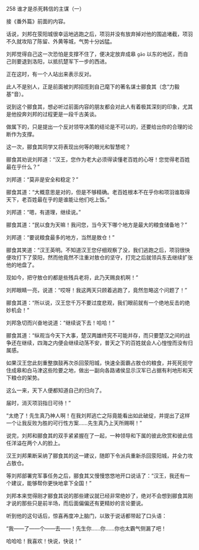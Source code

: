 258 谁才是杀死韩信的主谋（一） 



接《番外篇》前面的内容。

话说，刘邦在荥阳城很幸运地逃跑之后，项羽并没有放弃掉对他的围追堵截，项羽不久就攻陷了陈留、外黄等城，气势十分凶猛。

刘邦觉得自己这一次恐怕是支撑不住了，便决定放弃成皋 `gāo` 以东的地区，而自己则要退到洛阳，以抵抗楚军下一步的西进。

正在这时，有一个人站出来表示反对。

此人不是别人，正是前面被刘邦招揽到自己麾下的著名谋士郦食其（念“力毅基”音）。



说到这个郦食其，想必听过前面内容的朋友都会对此人有着极其深刻的印象，尤其是他投奔刘邦的过程更是一段千古美谈。

做属下的，只是提出一个反对领导决策的结论是不可以的，还要给出你的合理的论断作为支撑。

这一次，郦食其同学又将表现出何等的眼光和智慧呢？



郦食其劝说刘邦道：“汉王，您作为老大必须得读懂老百姓的心呀！您觉得老百姓最在乎什么？”

刘邦道：“莫非是安全和稳定？”

郦食其道：“大概意思是对的，但是不够精确。老百姓根本不在乎你和项羽谁取得天下，老百姓最在乎的是谁能让他们吃上饭。”

刘邦道：“嗯，有道理，继续说。”

郦食其道：“民以食为天嘛！我问您，当今天下哪个地方是最大的粮食储备地？”

刘邦道：“要说粮食最多的地方，当然是敖仓！”

郦食其笑道：“汉王英明。不知道汉王您仔细观察了没，我们逃跑之后，项羽很快便攻打下了荥阳，然而他竟然不注重对敖仓的坚守，打完之后就领兵东去继续扩张他的地盘了。

现如今，把守敖仓的都是些残兵老将，此乃天赐良机啊！”



刘邦眼睛一亮，说道：“哎呀！我这两天只顾着逃跑了，竟然忽略这个问题了！”

郦食其道：“所以说，汉王您千万不要过度悲观，我们眼前就有一个绝地反击的绝妙机会！”

刘邦急切而兴奋地说道：“继续说下去！哈哈！”

郦食其道：“纵观当今天下大事，楚汉两雄终究不可能并存，而只要楚汉之间的战争还在继续，四海之内便会继续动荡不安，普天之下的百姓就会人心惶惶而没有归属感。

如果汉王您此刻重整旗鼓再次杀回荥阳城，快速全面霸占敖仓的粮食，并死死扼守住成皋和白马津这些险要之地，做出一副向各路诸侯显示汉军已占据有利地形和天下粮仓的架势。

这么一来，天下人便都知道自己的归向了。

届时，消灭项羽指日可待！”

“太绝了！先生真乃神人啊！在我刘邦逃亡之际竟能看出如此破绽，并提出了这样一个让我反败为胜的可行性方案……先生真乃上天所赐啊！”



说完，刘邦和郦食其的双手紧紧握在了一起，一种领导和下属的彼此欣赏和彼此信任洋溢在两个人的脸上。

汉王刘邦果断采纳了郦食其的这一建议，随即下令派兵重新杀回荥阳城，并全力攻占敖仓。

等刘邦部署完军事任务之后，郦食其又慢慢悠悠地开口说话了：“汉王，我还有一个建议，能够帮你更快地拿下全国！”



刘邦本来觉得刚才郦食其说的那些建议就已经非常绝妙了，绝对不会想到郦食其刚才说的那些只是前半场，而后面偏偏还有更精妙的言论要说。

听到他的这句话后，惊喜再度冲上脑门，以致于说话都带起了口头语：

“我——了——个——去——！先生你……你……你也太霸气侧漏了吧！

哈哈哈！我喜欢！快说，快说！”

